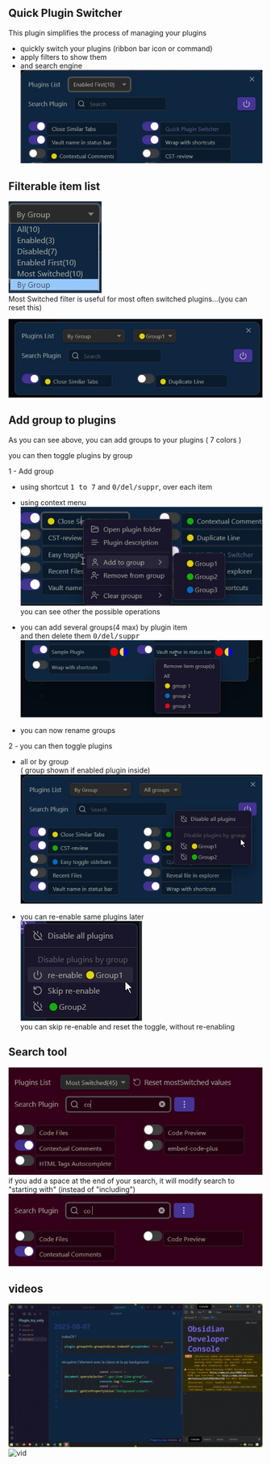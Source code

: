 ## Quick Plugin Switcher

This plugin simplifies the process of managing your plugins    

- quickly switch your plugins (ribbon bar icon or command)  
- apply filters to show them  
- and search engine
![ribbon access](ribbon_access.jpg)

## Filterable item list    

![filters](filters.jpg)  
Most Switched filter is useful for most often switched plugins...(you can reset this)  

![filters](show_by_group.jpg)

## Add group to plugins

As you can see above, you can add groups to your plugins ( 7 colors )

you can then toggle plugins by group   

1 - Add group
  - using shortcut <kbd>1 to 7</kbd> and <kbd>0/del/suppr</kbd>, over each item
  - using context menu
![filters](item_context_menu.jpg)  
you can see other the possible operations  

- you can add several groups(4 max) by plugin item  
  and then delete them <kbd>0/del/suppr</kbd>
![filters](several_groups.jpg) 
- you can now rename groups

2 - you can then toggle plugins  
  
- all or by group   
( group shown if enabled plugin inside)  
![filters](toggle-plugins-by-group.jpg)

- you can re-enable same plugins later
![filters](re-enable.jpg)  
you can skip re-enable and reset the toggle, without re-enabling

## Search tool

![search](search.jpg)
if you add a space at the end of your search, it will modify search to "starting with" (instead of "including")
![search_space](search_space.jpg)

## videos
![Newvid](multi-group-rename.gif)
![vid](demo.gif)  
